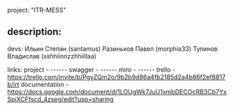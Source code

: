 project:
"ITR-MESS"

description:
-----------

devs:
Ильин Степан (santamus) 
Разиньков Павел (morphia33)
Тулинов Владислав (sshhiinnzzhhiillaa)

links:
project - ------
swagger - ------
miro - ------
trello - https://trello.com/invite/b/PgyZQm2o/9b2b9d86a4fb2185d2a4b86f2ef8817b/irt
documentation - https://docs.google.com/document/d/1LOUgWk7JuU1xmbDECOcRB3Cb7YxSpiXCFfscd_4zseg/edit?usp=sharing
